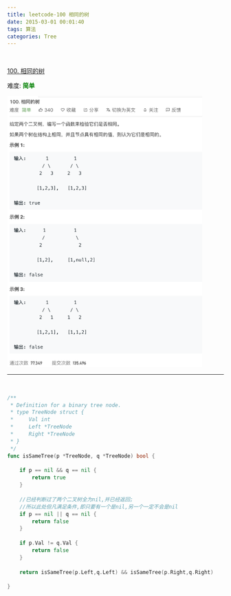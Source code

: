 ```yaml
---
title: leetcode-100 相同的树
date: 2015-03-01 00:01:40
tags: 算法
categories: Tree
---
```



<br>



[100. 相同的树](https://leetcode-cn.com/problems/same-tree/)

难度:  <font color="green">**简单**</font>


<img src="leetcode-100-相同的树/0.png" width = 90% height = 50% />


<br>

---


<br>


```go
/**
 * Definition for a binary tree node.
 * type TreeNode struct {
 *     Val int
 *     Left *TreeNode
 *     Right *TreeNode
 * }
 */
func isSameTree(p *TreeNode, q *TreeNode) bool {

    if p == nil && q == nil {
        return true
    }

    //已经判断过了两个二叉树全为nil,并已经返回; 
    //所以此处但凡满足条件,即只要有一个是nil,另一个一定不会是nil
    if p == nil || q == nil {
        return false
    }

    if p.Val != q.Val {
        return false
    }

    return isSameTree(p.Left,q.Left) && isSameTree(p.Right,q.Right)

}
```
